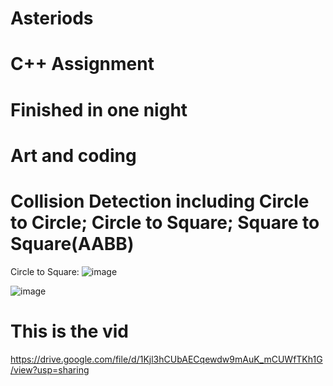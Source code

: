 # Asteriods

# C++ Assignment 
# Finished in one night
# Art and coding

# Collision Detection including Circle to Circle; Circle to Square; Square to Square(AABB)
Circle to Square: 
![image](https://github.com/WeiqiangGameDesign/Asteriods/assets/91626673/7b008e38-7c61-4205-a42a-82b6cc788c85)


![image](https://github.com/WeiqiangGameDesign/Asteriods/assets/91626673/68bf74d8-5559-4ea6-9eae-c92127aa3226)

# This is the vid
https://drive.google.com/file/d/1Kjl3hCUbAECqewdw9mAuK_mCUWfTKh1G/view?usp=sharing
